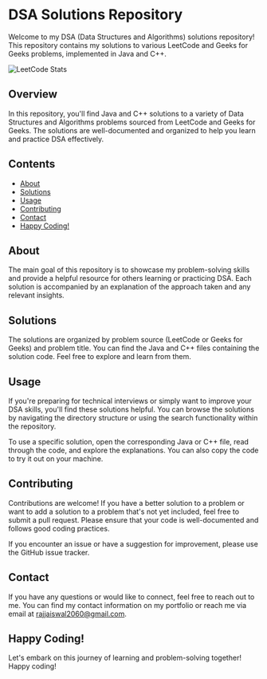 # DSA Solutions Repository

Welcome to my DSA (Data Structures and Algorithms) solutions repository! This repository contains my solutions to various LeetCode and Geeks for Geeks problems, implemented in Java and C++.

![LeetCode Stats](https://leetcard.jacoblin.cool/raj2060?theme=nord&font=Noto%20Serif%20Hebrew)

## Overview

In this repository, you'll find Java and C++ solutions to a variety of Data Structures and Algorithms problems sourced from LeetCode and Geeks for Geeks. The solutions are well-documented and organized to help you learn and practice DSA effectively.

## Contents

- [About](#about)
- [Solutions](#solutions)
- [Usage](#usage)
- [Contributing](#contributing)
- [Contact](#contact)
- [Happy Coding!](#happy-coding)

## About

The main goal of this repository is to showcase my problem-solving skills and provide a helpful resource for others learning or practicing DSA. Each solution is accompanied by an explanation of the approach taken and any relevant insights.

## Solutions

The solutions are organized by problem source (LeetCode or Geeks for Geeks) and problem title. You can find the Java and C++ files containing the solution code. Feel free to explore and learn from them.

## Usage

If you're preparing for technical interviews or simply want to improve your DSA skills, you'll find these solutions helpful. You can browse the solutions by navigating the directory structure or using the search functionality within the repository.

To use a specific solution, open the corresponding Java or C++ file, read through the code, and explore the explanations. You can also copy the code to try it out on your machine.

## Contributing

Contributions are welcome! If you have a better solution to a problem or want to add a solution to a problem that's not yet included, feel free to submit a pull request. Please ensure that your code is well-documented and follows good coding practices.

If you encounter an issue or have a suggestion for improvement, please use the GitHub issue tracker.

## Contact

If you have any questions or would like to connect, feel free to reach out to me. You can find my contact information on my portfolio or reach me via email at [rajjaiswal2060@gmail.com](mailto:rajjaiswal2060@gmail.com).

## Happy Coding!

Let's embark on this journey of learning and problem-solving together! Happy coding!
